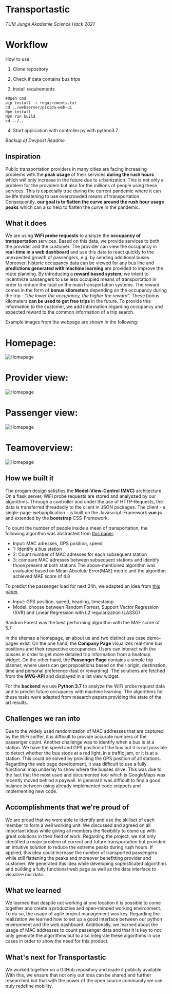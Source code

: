 # Transportastic
###### TUM Junge Akademie Science Hack 2021

# Workflow
How to use:

1. Clone repository

2. Check if data contains bus trips

3. Install requirements

```
#Open cmd
pip install -r requirements.txt
cd ../webserver/pixida-web-ui
Npm install
Npm run build
cd ../..
```

4. Start application with controller.py with python3.7


*Backup of Devpost Readme*
## Inspiration
Public transportation providers in many cities are facing increasing problems with the **peak usage** of their services **during the rush hours** which will only increase in the future due to urbanization.
This is not only a problem for the providers but also for the millions of people using these services. This is especially true during the current pandemic where it can be life threatening to use overcrowded means of transportation.
Consequently, **our goal is to flatten the curve around the rush hour usage peaks** which can also help to flatten the curve in the pandemic.

## What it does
We are using **WiFi probe requests** to analyze the **occupancy of transportation** services.
Based on this data, we provide services to both the provider and the customer.
The provider can view the occupancy in **real-time in a web dashboard** and use this data to react quickly to the unexpected growth of passengers, e.g. by sending additional buses.
Moreover, historic occupancy data can be viewed for any bus line and **predictions generated with machine learning** are provided to improve the route planning.
By introducing a **reward based system**, we intent to incentivize passengers to use less occupied means of transportation in order to reduce the load on the main transportation systems. The reward comes in the form of **bonus kilometers** depending on the occupancy during the trip - "*the lower the occupancy, the higher the reward*". These bonus kilometers **can be used to get free trips** in the future.
To provide this information to the customer, we add information regarding occupancy and expected reward to the common information of a trip search.

Example images from the webpage are shown in the following:
# Homepage:
![Homepage](/images/home.png)
# Provider view:
![Homepage](/images/overview_dashboard.png)
# Passenger view:
![Homepage](/images/passenger_view.png)
# Teamoverview:
![Homepage](/images/team.png)


## How we built it
The progam design satisfies the **Model-View-Control (MVC)** architecture. On a flask server, WiFi probe requests are stored and analyszed by our algorithms. Through a controller and under the use of HTTP-Requests, the data is transferred threadedly to the client in JSON packages. The client - a single-page-webapplication - is built on the Javascript-Framework **vue.js** and extended by the **bootstrap** CSS-Framework.

To count the number of people inside a mean of transportation, the following algorithm was abstracted from [this paper](http://www.kresttechnology.com/krest-academic-projects/krest-mtech-projects/ECE/M-TECH%20EMBEDDED%20%202019-20/2019%20IEEE%20BASE%20PAPERS/32.Occupancy%20Estimation%20using%20WiFi%20A%20Case%20Study.pdf).
- Input: MAC adresses, GPS position, speed
- 1: Identify a bus station
- 2: Count number of MAC adresses for each subsequent station
- 3: compare MAC adresses between subsequent stations and identify those present at both stations
The above-mentioned algorithm was evaluated based on Mean Absolute Error(MAE) metric and the algorithm achieved MAE score of 4.8


To predict the passenger load for next 24h, we adapted an idea from [this paper](http://statweb.stanford.edu/~tibs/lasso/lasso.pdf)
- Input: GPS position, speed, heading, timestamp
- Model: choose between Random Forrest, Support Vector Regression (SVR) and Linear Regression with L2 regularization (LASSO)

Random Forest was the best performing algorithm with the MAE score of 5.7


In the sitemap a homepage, an about us and two distinct use case demo-pages exist. On the one hand, the **Company Page** visualizes real-time bus positions and their respective occupancies. Users can interact with the busses in order to get more detailed trip information from a heatmap widget. On the other hand, the **Passenger Page** contains a simple trip planner, where users can get propositions based on their origin, destination, time and personal preference (fast or rewarding). The solutions are fetched from the **MVG-API** and displayed in a list view widget. 

For the **backend** we use **Python 3.7** to analyze the WiFi probe request data and to predict future occupancy with machine learning. The algorithms for these tasks were adapted from research papers providing the state of the art results.

## Challenges we ran into
Due to the widely used randomization of MAC addresses that are captured by the WiFi sniffer, it is difficult to provide accurate numbers of the passenger count. Another challenge was to identify when a bus is at a station. We have the speed and GPS position of the bus but it is not possible to detect whether the bus stops at a red light, in a traffic jam, or it is at a station. This could be solved by providing the GPS position of all stations.
Regarding the web page development, it was difficult to use a fully functional map underlay to show where the busses drive. This was due to the fact that the most used and documented tool which is GoogleMaps was recently moved behind a paywall.
In general it was difficult to find a good balance between using already implemented code snippets and implementing new code.

## Accomplishments that we're proud of
We are proud that we were able to identify and use the skillset of each member to form a well working unit. We discussed and agreed on all important ideas while giving all members the flexibility to come up with great solutions in their field of work.
Regarding the project, we not only identified a major problem of current and future transportation but provided an intuitive solution to reduce the extreme peaks during rush hours. If applied, this idea could increase the number of transported passengers while still flattening the peaks and moreover benefitting provider and customer. We generated this idea while developing sophisticated algorithms and building a fully functional web page as well as the data interface to visualize our data.

## What we learned
We learned that despite not working at one location it is possible to come together and create a productive and open-minded working environment.
To do so, the usage of agile project management was key.
Regarding the realization we learned how to set up a good interface between our python environment and the web dashboard.
Additionally, we learned about the usage of MAC addresses to count passenger data and that it is key to not only generate the algorithms but to also integrate these algorithms in use cases in order to show the need for this product. 

## What's next for Transportastic
We worked together on a GitHub repository and made it publicly available. With this, we ensure that not only our idea can be shared and further researched but that with the power of the open source community we can truly redefine mobility. 
